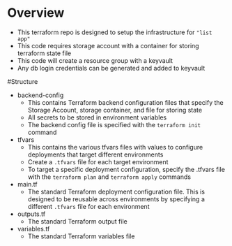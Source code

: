 # Overview

- This terraform repo is designed to setup the infrastructure for `"list app"`
- This code requires storage account with a container for storing terraform state file 
- This code will create a resource group with a keyvault
- Any db login credentials can be generated and added to keyvault

#Structure

- backend-config
    - This contains Terraform backend configuration files that specify the Storage Account, storage container, and file for storing state
    - All secrets to be stored in environment variables
    - The backend config file is specified with the `terraform init` command
- tfvars
    - This contains the various tfvars files with values to configure deployments that target different environments
    - Create a `.tfvars` file for each target environment
    -  To target a specific deployment configuration, specify the .tfvars file with the `terraform plan` and `terraform apply` commands
- main.tf
    - The standard Terraform deployment configuration file.  This is designed to be reusable across environments by specifying a different `.tfvars` file for each environment
- outputs.tf
    - The standard Terraform output file
- variables.tf
    - The standard Terraform variables file